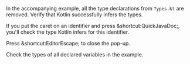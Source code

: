 

In the accompanying example, all the type declarations from `Types.kt` are
removed. Verify that Kotlin successfully infers the types.

If you put the caret on an identifier and press
<span class="shortcut">&shortcut:QuickJavaDoc;</span>, you'll check the type
Kotlin infers for this identifier.

Press <span class="shortcut">&shortcut:EditorEscape;</span> to close the pop-up.

Check the types of all declared variables in the example.
